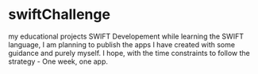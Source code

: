 # swiftChallenge
my educational projects SWIFT Developement
while learning the SWIFT language, I am planning to publish the apps I have created with some guidance and purely myself. I hope, with the time constraints to follow the strategy - One week, one app.

